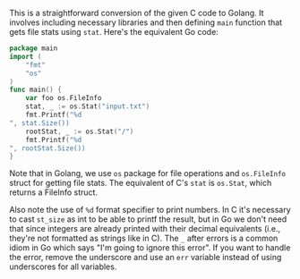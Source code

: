This is a straightforward conversion of the given C code to Golang. It involves including necessary libraries and then defining `main` function that gets file stats using `stat`. Here's the equivalent Go code:
```go
package main
import (
    "fmt"
    "os"
)
func main() {
    var foo os.FileInfo
    stat, _ := os.Stat("input.txt")
    fmt.Printf("%d
", stat.Size())
    rootStat, _ := os.Stat("/")
    fmt.Printf("%d
", rootStat.Size())
}
```
Note that in Golang, we use `os` package for file operations and `os.FileInfo` struct for getting file stats. The equivalent of C's `stat` is `os.Stat`, which returns a FileInfo struct. 

Also note the use of `%d` format specifier to print numbers. In C it's necessary to cast `st_size` as int to be able to printf the result, but in Go we don't need that since integers are already printed with their decimal equivalents (i.e., they're not formatted as strings like in C).
The `_` after errors is a common idiom in Go which says "I'm going to ignore this error". If you want to handle the error, remove the underscore and use an `err` variable instead of using underscores for all variables.
